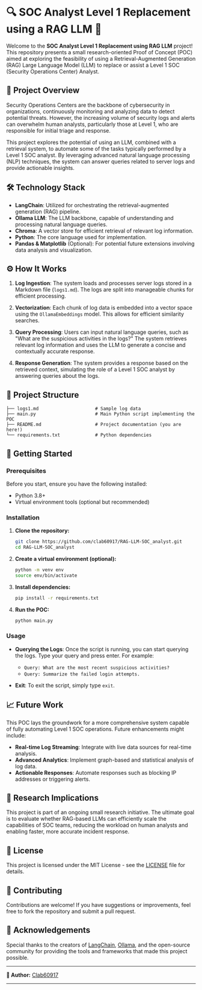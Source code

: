 # 🔍 SOC Analyst Level 1 Replacement using a RAG LLM 🚀

Welcome to the **SOC Analyst Level 1 Replacement using RAG LLM** project! This repository presents a small research-oriented Proof of Concept (POC) aimed at exploring the feasibility of using a Retrieval-Augmented Generation (RAG) Large Language Model (LLM) to replace or assist a Level 1 SOC (Security Operations Center) Analyst.

## 📜 Project Overview

Security Operations Centers are the backbone of cybersecurity in organizations, continuously monitoring and analyzing data to detect potential threats. However, the increasing volume of security logs and alerts can overwhelm human analysts, particularly those at Level 1, who are responsible for initial triage and response.

This project explores the potential of using an LLM, combined with a retrieval system, to automate some of the tasks typically performed by a Level 1 SOC analyst. By leveraging advanced natural language processing (NLP) techniques, the system can answer queries related to server logs and provide actionable insights.

## 🛠️ Technology Stack

- **LangChain**: Utilized for orchestrating the retrieval-augmented generation (RAG) pipeline.
- **Ollama LLM**: The LLM backbone, capable of understanding and processing natural language queries.
- **Chroma**: A vector store for efficient retrieval of relevant log information.
- **Python**: The core language used for implementation.
- **Pandas & Matplotlib** (Optional): For potential future extensions involving data analysis and visualization.

## ⚙️ How It Works

1. **Log Ingestion**: The system loads and processes server logs stored in a Markdown file (`logs1.md`). The logs are split into manageable chunks for efficient processing.

2. **Vectorization**: Each chunk of log data is embedded into a vector space using the `OllamaEmbeddings` model. This allows for efficient similarity searches.

3. **Query Processing**: Users can input natural language queries, such as "What are the suspicious activities in the logs?" The system retrieves relevant log information and uses the LLM to generate a concise and contextually accurate response.

4. **Response Generation**: The system provides a response based on the retrieved context, simulating the role of a Level 1 SOC analyst by answering queries about the logs.

## 📂 Project Structure

```
├── logs1.md                     # Sample log data
├── main.py                      # Main Python script implementing the POC
├── README.md                    # Project documentation (you are here!)
└── requirements.txt             # Python dependencies
```

## 🚀 Getting Started

### Prerequisites

Before you start, ensure you have the following installed:

- Python 3.8+
- Virtual environment tools (optional but recommended)

### Installation

1. **Clone the repository:**

   ```bash
   git clone https://github.com/clab60917/RAG-LLM-SOC_analyst.git
   cd RAG-LLM-SOC_analyst
   ```

2. **Create a virtual environment (optional):**

   ```bash
   python -m venv env
   source env/bin/activate  
   ```

3. **Install dependencies:**

   ```bash
   pip install -r requirements.txt
   ```

4. **Run the POC:**

   ```bash
   python main.py
   ```

### Usage

- **Querying the Logs**: Once the script is running, you can start querying the logs. Type your query and press enter. For example:
  - `Query: What are the most recent suspicious activities?`
  - `Query: Summarize the failed login attempts.`

- **Exit**: To exit the script, simply type `exit`.

## 📈 Future Work

This POC lays the groundwork for a more comprehensive system capable of fully automating Level 1 SOC operations. Future enhancements might include:

- **Real-time Log Streaming**: Integrate with live data sources for real-time analysis.
- **Advanced Analytics**: Implement graph-based and statistical analysis of log data.
- **Actionable Responses**: Automate responses such as blocking IP addresses or triggering alerts.

## 🧠 Research Implications

This project is part of an ongoing small research initiative. The ultimate goal is to evaluate whether RAG-based LLMs can efficiently scale the capabilities of SOC teams, reducing the workload on human analysts and enabling faster, more accurate incident response.

## 📜 License

This project is licensed under the MIT License - see the [LICENSE](LICENSE) file for details.

## 🤝 Contributing

Contributions are welcome! If you have suggestions or improvements, feel free to fork the repository and submit a pull request.

## 🙏 Acknowledgements

Special thanks to the creators of [LangChain](https://github.com/hwchase17/langchain), [Ollama](https://www.ollama.ai/), and the open-source community for providing the tools and frameworks that made this project possible.

---

**👤 Author:** [Clab60917](https://github.com/clab60917)  

---